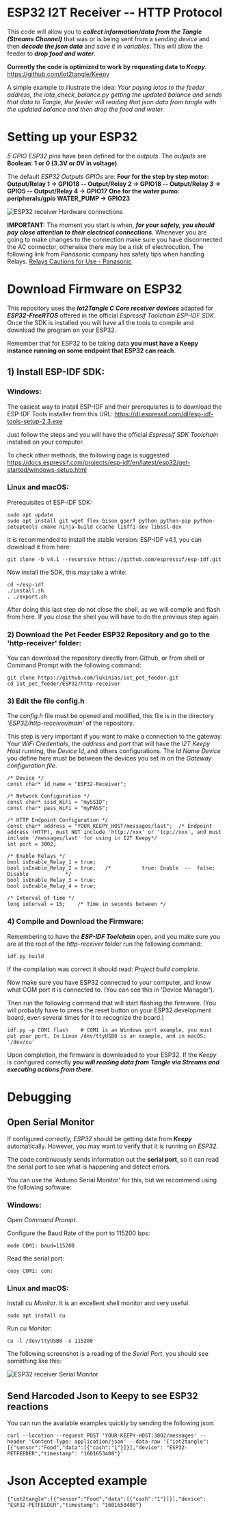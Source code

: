 # ESP32 I2T Receiver --  HTTP Protocol

This code will allow you to ***collect information/data from the Tangle (Streams Channel)*** that was or is being sent from a *sending device* and then ***decode the json data*** and *save it in variables*. This will allow the feeder to ***drop food and water***.

**Currently the code is optimized to work by requesting data to *Keepy*.** <https://github.com/iot2tangle/Keepy>

A simple example to illustrate the idea: *Your paying iotas to the feeder address, the iota_check_balance.py getting the updated balance and sends that data to Tangle, the feeder will reading that json data from tangle with the updated balance and then drop the food and water.*

# Setting up your ESP32

*5 GPIO ESP32 pins* have been defined for the *outputs*. The *outputs* are **Boolean: 1 or 0 (3.3V or 0V in voltage)**.

The default *ESP32 Outputs GPIOs* are:
**Four for the step by step motor: Output/Relay 1 -> GPIO18  --  Output/Relay 2 -> GPIO18  --  Output/Relay 3 -> GPIO5  --  Output/Relay 4 -> GPIO17**
**One for the water pumo: peripherals/gpio WATER_PUMP -> GPIO23**

![ESP32 receiver Hardware connections](https://raw.githubusercontent.com/lukinias/iot_pet_feeder/main/images_and_videos/ESPReceiver.png)

**IMPORTANT:** The moment you start is when, ***for your safety, you should pay close attention to their electrical connections***. Whenever you are going to make changes to the connection make sure you have disconnected the AC connector, otherwise there may be a risk of electrocution. The following link from *Panasonic* company has safety tips when handling Relays. [Relays Cautions for Use - Panasonic](https://www3.panasonic.biz/ac/e/control/relay/cautions_use/index.jsp)

# Download Firmware on ESP32
This repository uses the ***Iot2Tangle C Core receiver devices*** adapted for ***ESP32-FreeRTOS*** offered in the official *Espressif Toolchain ESP-IDF SDK*. Once the SDK is installed you will have all the tools to compile and download the program on your ESP32.

Remember that for ESP32 to be taking data **you must have a Keepy instance running on some endpoint that ESP32 can reach**.

## 1) Install ESP-IDF SDK:
### Windows:
The easiest way to install ESP-IDF and their prerequisites is to download the ESP-IDF Tools installer from this URL:
<https://dl.espressif.com/dl/esp-idf-tools-setup-2.3.exe>

Just follow the steps and you will have the official *Espressif SDK Toolchain* installed on your computer.

To check other methods, the following page is suggested: 
<https://docs.espressif.com/projects/esp-idf/en/latest/esp32/get-started/windows-setup.html>

### Linux and macOS:
Prerequisites of ESP-IDF SDK:
```
sudo apt update
sudo apt install git wget flex bison gperf python python-pip python-setuptools cmake ninja-build ccache libffi-dev libssl-dev
```
It is recommended to install the stable version: ESP-IDF v4.1, you can download it from here:
```
git clone -b v4.1 --recursive https://github.com/espressif/esp-idf.git
```
Now install the SDK, this may take a while:
```
cd ~/esp-idf
./install.sh
. ./export.sh
```
After doing this last step do not close the shell, as we will compile and flash from here. If you close the shell you will have to do the previous step again.

### 2) Download the Pet Feeder ESP32 Repository and go to the 'http-receiver' folder:
You can download the repository directly from Github, or from shell or Command Prompt with the following command:
```
git clone https://github.com/lukinias/iot_pet_feeder.git
cd iot_pet_feeder/ESP32/http-receiver
```
### 3) Edit the file config.h
The *config.h* file must be opened and modified, this file is in the directory *'ESP32/http-receiver/main'* of the repository.

This step is very important if you want to make a connection to the gateway. Your *WiFi Credentials*, the *address* and *port* that will have the *I2T Keepy Host* running, the *Device Id*, and others configurations. The *Id Name Device* you define here must be between the devices you set in on the *Gateway configuration file*. 
```
/* Device */
const char* id_name = "ESP32-Receiver";

/* Network Configuration */
const char* ssid_WiFi = "mySSID";
const char* pass_WiFi = "myPASS";

/* HTTP Endpoint Configuration */
const char* address = "YOUR_KEEPY_HOST/messages/last";  /* Endpoint address (HTTP), must NOT include 'http://xxx' or 'tcp://xxx', and must include '/messages/last' for using in I2T Keepy*/
int port = 3002;

/* Enable Relays */
bool isEnable_Relay_1 = true;
bool isEnable_Relay_2 = true;	/*			true: Enable  --  false: Disable			*/
bool isEnable_Relay_3 = true;
bool isEnable_Relay_4 = true;

/* Interval of time */
long interval = 15;    /* Time in seconds between */
```
### 4) Compile and Download the Firmware:
Remembering to have the ***ESP-IDF Toolchain*** open, and you make sure you are at the root of the *http-receiver* folder run the following command:
```
idf.py build
```
If the compilation was correct it should read: *Project build complete*.

Now make sure you have ESP32 connected to your computer, and know what COM port it is connected to. (You can see this in 'Device Manager'). 

Then run the following command that will start flashing the firmware. (You will probably have to press the reset button on your ESP32 development board, even several times for it to recognize the board.)
```
idf.py -p COM1 flash    # COM1 is an Windows port example, you must put your port. In Linux /dev/ttyUSB0 is an example, and in macOS: '/dev/cu' 
```
Upon completion, the firmware is downloaded to your ESP32. If the *Keepy* is configured correctly ***you will reading data from Tangle via Streams and executing actions from there***.


# Debugging
## Open Serial Monitor
If configured correctly, *ESP32* should be getting data from ***Keepy*** automatically. However, you may want to verify that it is running on *ESP32*.

The code continuously sends information out the **serial port**, so it can read the serial port to see what is happening and detect errors.

You can use the 'Arduino Serial Monitor' for this, but we recommend using the following software:
### Windows:
Open *Command Prompt*.

Configure the Baud Rate of the port to 115200 bps:
```
mode COM1: baud=115200
```
Read the serial port:
```
copy COM1: con:
```
### Linux and macOS:
Install *cu Monitor*. It is an excellent shell monitor and very useful.
```
sudo apt install cu
```
Run *cu Monitor*:
```
cu -l /dev/ttyUSB0 -s 115200
```
The following screenshot is a reading of the *Serial Port*, you should see something like this:

![ESP32 receiver Serial Monitor](https://raw.githubusercontent.com/lukinias/iot_pet_feeder/main/images_and_videos/ESPSerialPort.png)

## Send Harcoded Json to Keepy to see ESP32 reactions

You can run the available examples quickly by sending the following json:

```curl --location --request POST 'YOUR-KEEPY-HOST:3002/messages' --header 'Content-Type: application/json' --data-raw '{"iot2tangle":[{"sensor":"Food","data":[{"cash":"1"}]}],"device": "ESP32-PETFEEDER","timestamp": "1601653408"}'```

# Json Accepted example

```{"iot2tangle":[{"sensor":"Food","data":[{"cash":"1"}]}],"device": "ESP32-PETFEEDER","timestamp": "1601653408"}```
